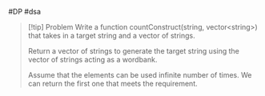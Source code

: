 #DP #dsa 

>[!tip] Problem
>Write a function countConstruct(string, vector\<string>) that takes in a target string and a vector of strings.
>
>Return a vector of strings to generate the target string using the vector of strings acting as a wordbank.
>
>Assume that the elements can be used infinite number of times. We can return the first one that meets the requirement.

